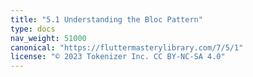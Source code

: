 ```yaml
---
title: "5.1 Understanding the Bloc Pattern"
type: docs
nav_weight: 51000
canonical: "https://fluttermasterylibrary.com/7/5/1"
license: "© 2023 Tokenizer Inc. CC BY-NC-SA 4.0"
---
```

